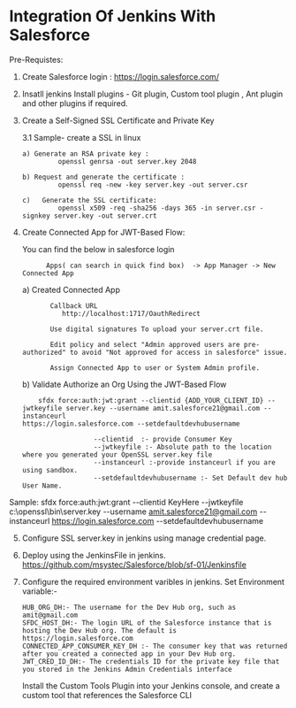 # Integration Of Jenkins With Salesforce

Pre-Requistes:

1. Create Salesforce login : 
  https://login.salesforce.com/

2. Insatll jenkins 
    Install plugins - Git plugin, Custom tool plugin , Ant plugin and other plugins if required.
    
3. Create a Self-Signed SSL Certificate and Private Key

    3.1 Sample- create a SSL in  linux 
    
       a) Generate an RSA private key :
                openssl genrsa -out server.key 2048
                
       b) Request and generate the certificate :
                openssl req -new -key server.key -out server.csr

       c)   Generate the SSL certificate: 
                openssl x509 -req -sha256 -days 365 -in server.csr -signkey server.key -out server.crt
            
 4. Create Connected App for JWT-Based Flow:
 
      You can find the below in salesforce login
      
              Apps( can search in quick find box)  -> App Manager -> New Connected App
          
     
     a)  Created Connected App
     
               Callback URL
                  http://localhost:1717/OauthRedirect
                  
               Use digital signatures To upload your server.crt file.
               
               Edit policy and select "Admin approved users are pre-authorized" to avoid "Not approved for access in salesforce" issue. 
               
               Assign Connected App to user or System Admin profile.
               
     b) Validate Authorize an Org Using the JWT-Based Flow  
     
            sfdx force:auth:jwt:grant --clientid {ADD_YOUR_CLIENT_ID} --jwtkeyfile server.key --username amit.salesforce21@gmail.com --instanceurl                                       https://login.salesforce.com --setdefaultdevhubusername          
                
                          --clientid  :- provide Consumer Key
                          --jwtkeyfile :- Absolute path to the location where you generated your OpenSSL server.key file
                          --instanceurl :-provide instanceurl if you are using sandbox.
                          --setdefaultdevhubusername :- Set Default dev hub User Name.
  
  Sample: 
    sfdx force:auth:jwt:grant --clientid KeyHere --jwtkeyfile c:\openssl\bin\server.key --username amit.salesforce21@gmail.com --instanceurl                  https://login.salesforce.com --setdefaultdevhubusername
    
   5. Configure SSL server.key in jenkins using manage credential page.

   6. Deploy using the JenkinsFile in jenkins.
          https://github.com/msystec/Salesforce/blob/sf-01/Jenkinsfile
          
   7. Configure the required environment varibles in jenkins.
        Set Environment variable:-
      
          HUB_ORG_DH:- The username for the Dev Hub org, such as amit@gmail.com
          SFDC_HOST_DH:- The login URL of the Salesforce instance that is hosting the Dev Hub org. The default is https://login.salesforce.com
          CONNECTED_APP_CONSUMER_KEY_DH :- The consumer key that was returned after you created a connected app in your Dev Hub org.
          JWT_CRED_ID_DH:- The credentials ID for the private key file that you stored in the Jenkins Admin Credentials interface
          
        Install the Custom Tools Plugin into your Jenkins console, and create a custom tool that references the Salesforce CLI
     
     
     

